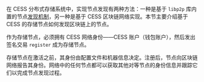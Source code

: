 在 CESS 分布式存储系统中，实现节点发现有两种方法：一种是基于 `libp2p` 库内置的节点[发现机制](https://docs.libp2p.io/concepts/discovery-routing/overview/)，另一种是基于 CESS 区块链网络实现。本节主要介绍基于 CESS 的存储节点如何发现区块链上的节点。

作为存储节点，必须拥有 CESS 网络身份——CESS 账户（钱包账户），然后发出签名交易 `register` 成为存储节点。

存储节点在激活之前，其身份由配置文件和机器信息决定。注册后，节点向区块链网络报告其身份。网络中的任何节点都可以获取其他对等节点的身份信息并跟踪它们以完成节点发现过程。
